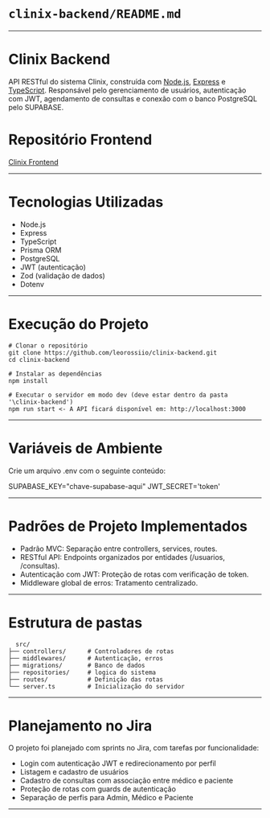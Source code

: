 # `clinix-backend/README.md`

---

# Clinix Backend

API RESTful do sistema Clinix, construída com [Node.js](https://nodejs.org/), [Express](https://expressjs.com/) e [TypeScript](https://www.typescriptlang.org/). 
Responsável pelo gerenciamento de usuários, autenticação com JWT, agendamento de consultas e conexão com o banco PostgreSQL pelo SUPABASE.


# Repositório Frontend

[Clinix Frontend](https://github.com/leorossiio/clinix-frontend)

---

# Tecnologias Utilizadas

  - Node.js
  - Express
  - TypeScript
  - Prisma ORM
  - PostgreSQL
  - JWT (autenticação)
  - Zod (validação de dados)
  - Dotenv

---

# Execução do Projeto

```prompt
# Clonar o repositório
git clone https://github.com/leorossiio/clinix-backend.git
cd clinix-backend

# Instalar as dependências
npm install

# Executar o servidor em modo dev (deve estar dentro da pasta '\clinix-backend')
npm run start <- A API ficará disponível em: http://localhost:3000
```

---

# Variáveis de Ambiente

Crie um arquivo .env com o seguinte conteúdo:

SUPABASE_KEY="chave-supabase-aqui"
JWT_SECRET='token'

---

# Padrões de Projeto Implementados

  - Padrão MVC: Separação entre controllers, services, routes.
  - RESTful API: Endpoints organizados por entidades (/usuarios, /consultas).
  - Autenticação com JWT: Proteção de rotas com verificação de token.
  - Middleware global de erros: Tratamento centralizado.

---

# Estrutura de pastas
```Pastas
  src/
├── controllers/      # Controladores de rotas
├── middlewares/      # Autenticação, erros
├── migrations/       # Banco de dados
├── repositories/     # logica do sistema
├── routes/           # Definição das rotas
└── server.ts         # Inicialização do servidor
```

---

# Planejamento no Jira
O projeto foi planejado com sprints no Jira, com tarefas por funcionalidade:

  - Login com autenticação JWT e redirecionamento por perfil
  - Listagem e cadastro de usuários
  - Cadastro de consultas com associação entre médico e paciente
  - Proteção de rotas com guards de autenticação
  - Separação de perfis para Admin, Médico e Paciente

---

